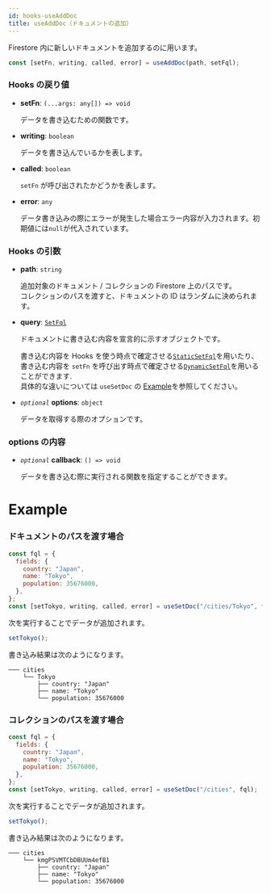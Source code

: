 ```yaml
---
id: hooks-useAddDoc
title: useAddDoc（ドキュメントの追加）
---
```


Firestore 内に新しいドキュメントを追加するのに用います。

```js
const [setFn, writing, called, error] = useAddDoc(path, setFql);
```

### Hooks の戻り値

- **setFn**: `(...args: any[]) => void`

  データを書き込むための関数です。

- **writing**: `boolean`

  データを書き込んでいるかを表します。

- **called**: `boolean`

  `setFn` が呼び出されたかどうかを表します。

- **error**: `any`

  データ書き込みの際にエラーが発生した場合エラー内容が入力されます。初期値には`null`が代入されています。

### Hooks の引数

- **path**: `string`

  追加対象のドキュメント / コレクションの Firestore 上のパスです。<br>
  コレクションのパスを渡すと、ドキュメントの ID はランダムに決められます。

- **query**: [`SetFql`](misc-type.md#setfql)

  ドキュメントに書き込む内容を宣言的に示すオブジェクトです。

  書き込む内容を Hooks を使う時点で確定させる[`StaticSetFql`](misc-type.md#staticsetfql)を用いたり、<br>
  書き込む内容を `setFn` を呼び出す時点で確定させる[`DynamicSetFql`](misc-type.md#dynamicsetfql)を用いることができます.<br>
  具体的な違いについては `useSetDoc` の [Example](hooks-useSetDoc#example)を参照してください。

* _`optional`_ **options**: `object`

  データを取得する際のオプションです。

### options の内容

- _`optional`_ **callback**: `() => void`

  データを書き込む際に実行される関数を指定することができます。

# Example

### ドキュメントのパスを渡す場合

```js
const fql = {
  fields: {
    country: "Japan",
    name: "Tokyo",
    population: 35676000,
  },
};
const [setTokyo, writing, called, error] = useSetDoc("/cities/Tokyo", fql);
```

次を実行することでデータが追加されます。

```js
setTokyo();
```

書き込み結果は次のようになります。

```
─── cities
    └── Tokyo
        ├── country: "Japan"
        ├── name: "Tokyo"
        └── population: 35676000
```

### コレクションのパスを渡す場合

```js
const fql = {
  fields: {
    country: "Japan",
    name: "Tokyo",
    population: 35676000,
  },
};
const [setTokyo, writing, called, error] = useSetDoc("/cities", fql);
```

次を実行することでデータが追加されます。

```js
setTokyo();
```

書き込み結果は次のようになります。

```
─── cities
    └── kmgPSVMTCbDBUUm4efB1
        ├── country: "Japan"
        ├── name: "Tokyo"
        └── population: 35676000
```
